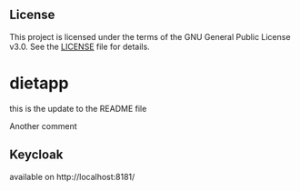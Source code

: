 ## License

This project is licensed under the terms of the GNU General Public License v3.0. See the [LICENSE](./LICENSE) file for
details.

# dietapp


this is the update to the README file<p>
Another comment

## Keycloak

available on http://localhost:8181/